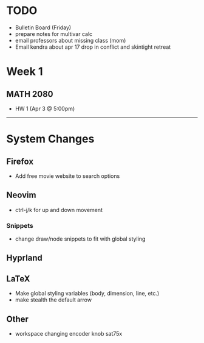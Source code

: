 # TODO
  - Bulletin Board (Friday)
  - prepare notes for multivar calc
  - email professors about missing class (mom)
  - Email kendra about apr 17 drop in conflict and skintight retreat

# Week 1
## MATH 2080
  - HW 1 (Apr 3 @ 5:00pm)

---

# System Changes
## Firefox
  - Add free movie website to search options
## Neovim
  - ctrl-j/k for up and down movement
### Snippets
  - change draw/node snippets to fit with global styling
## Hyprland
## LaTeX
  - Make global styling variables (body, dimension, line, etc.)
  - make stealth the default arrow
## Other
  - workspace changing encoder knob sat75x
